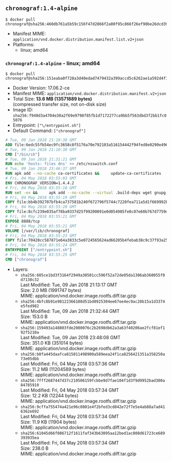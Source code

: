 ## `chronograf:1.4-alpine`

```console
$ docker pull chronograf@sha256:460db761a5b59c156f47d2866f2a00f95c866f26ef90be26dcd395c204fc4ba1
```

-	Manifest MIME: `application/vnd.docker.distribution.manifest.list.v2+json`
-	Platforms:
	-	linux; amd64

### `chronograf:1.4-alpine` - linux; amd64

```console
$ docker pull chronograf@sha256:151eaba0f728a3d40edad7479432a399accd5c6262ae1a592d4f1373c7152b2b
```

-	Docker Version: 17.06.2-ce
-	Manifest MIME: `application/vnd.docker.distribution.manifest.v2+json`
-	Total Size: **13.6 MB (13571889 bytes)**  
	(compressed transfer size, not on-disk size)
-	Image ID: `sha256:f940d3a4704e30a2f69e9798f85fb1d7172277ca9bb5f563dbd3f2bb1fc05076`
-	Entrypoint: `["\/entrypoint.sh"]`
-	Default Command: `["chronograf"]`

```dockerfile
# Tue, 09 Jan 2018 21:10:38 GMT
ADD file:6edc55fb54ec9fc3658c8f5176a70e792103a516154442f94fed8e0290e4960e in / 
# Tue, 09 Jan 2018 21:10:38 GMT
CMD ["/bin/sh"]
# Tue, 09 Jan 2018 21:31:21 GMT
RUN echo 'hosts: files dns' >> /etc/nsswitch.conf
# Tue, 09 Jan 2018 23:46:37 GMT
RUN apk add --no-cache ca-certificates &&     update-ca-certificates
# Fri, 04 May 2018 03:55:03 GMT
ENV CHRONOGRAF_VERSION=1.4.4.2
# Fri, 04 May 2018 03:55:18 GMT
RUN set -ex &&     apk add --no-cache --virtual .build-deps wget gnupg tar &&     for key in         05CE15085FC09D18E99EFB22684A14CF2582E0C5 ;     do         gpg --keyserver ha.pool.sks-keyservers.net --recv-keys "$key" ||         gpg --keyserver pgp.mit.edu --recv-keys "$key" ||         gpg --keyserver keyserver.pgp.com --recv-keys "$key" ;     done &&     wget --no-verbose https://dl.influxdata.com/chronograf/releases/chronograf-${CHRONOGRAF_VERSION}-static_linux_amd64.tar.gz.asc &&     wget --no-verbose https://dl.influxdata.com/chronograf/releases/chronograf-${CHRONOGRAF_VERSION}-static_linux_amd64.tar.gz &&     gpg --batch --verify chronograf-${CHRONOGRAF_VERSION}-static_linux_amd64.tar.gz.asc chronograf-${CHRONOGRAF_VERSION}-static_linux_amd64.tar.gz &&     mkdir -p /usr/src &&     tar -C /usr/src -xzf chronograf-${CHRONOGRAF_VERSION}-static_linux_amd64.tar.gz &&     rm -f /usr/src/chronograf-*/chronograf.conf &&     chmod +x /usr/src/chronograf-*/* &&     cp -a /usr/src/chronograf-*/* /usr/bin/ &&     rm -rf *.tar.gz* /usr/src /root/.gnupg &&     apk del .build-deps
# Fri, 04 May 2018 03:55:19 GMT
COPY file:bb4b392707bfb4ca737581b240f672796f5744c7220fea711a5d1f669992b912 in /usr/share/chronograf/LICENSE 
# Fri, 04 May 2018 03:55:20 GMT
COPY file:8cfc239e035af78ba9337d25f99200091e0d054985fe0c87e60b767d7759d99d in /usr/share/chronograf/agpl-3.0.md 
# Fri, 04 May 2018 03:55:21 GMT
EXPOSE 8888/tcp
# Fri, 04 May 2018 03:55:21 GMT
VOLUME [/var/lib/chronograf]
# Fri, 04 May 2018 03:55:23 GMT
COPY file:70420cc587871e64a3833c5e0724565624ad66205b4febab38c9c37f93a25e28 in /entrypoint.sh 
# Fri, 04 May 2018 03:55:24 GMT
ENTRYPOINT ["/entrypoint.sh"]
# Fri, 04 May 2018 03:55:25 GMT
CMD ["chronograf"]
```

-	Layers:
	-	`sha256:605ce1bd3f3164f2949a30501cc596f52a72de05da1306ab360055f0d7130c32`  
		Last Modified: Tue, 09 Jan 2018 21:13:17 GMT  
		Size: 2.0 MB (1991747 bytes)  
		MIME: application/vnd.docker.image.rootfs.diff.tar.gzip
	-	`sha256:4bfc8b91e98122366108d51bd0925304ee67ee4ec9ac28b15a1d3374e5fed982`  
		Last Modified: Tue, 09 Jan 2018 21:32:44 GMT  
		Size: 153.0 B  
		MIME: application/vnd.docker.image.rootfs.diff.tar.gzip
	-	`sha256:159493a148803fde2080076c2b2698db62a3a63f40206ae2fcf81ef192f5210a`  
		Last Modified: Tue, 09 Jan 2018 23:48:08 GMT  
		Size: 351.0 KB (351014 bytes)  
		MIME: application/vnd.docker.image.rootfs.diff.tar.gzip
	-	`sha256:b0fa445daafca815011498900a589eea24f1ca8256421351a358250a73e05dbb`  
		Last Modified: Fri, 04 May 2018 03:57:36 GMT  
		Size: 11.2 MB (11204589 bytes)  
		MIME: application/vnd.docker.image.rootfs.diff.tar.gzip
	-	`sha256:7fff2687447d37c210506159fcbbe9d7fae104f1d3f9d9952bad300a84785910`  
		Last Modified: Fri, 04 May 2018 03:57:34 GMT  
		Size: 12.2 KB (12244 bytes)  
		MIME: application/vnd.docker.image.rootfs.diff.tar.gzip
	-	`sha256:9cffa755474a421e96c0801e4f2bfed3cd842e72f7e5e4ab88a7ad416362e692`  
		Last Modified: Fri, 04 May 2018 03:57:34 GMT  
		Size: 11.9 KB (11904 bytes)  
		MIME: application/vnd.docker.image.rootfs.diff.tar.gzip
	-	`sha256:61045d66f086712f1611faf343b63095aa12bed1ac808d61723ce689393935ea`  
		Last Modified: Fri, 04 May 2018 03:57:34 GMT  
		Size: 238.0 B  
		MIME: application/vnd.docker.image.rootfs.diff.tar.gzip

